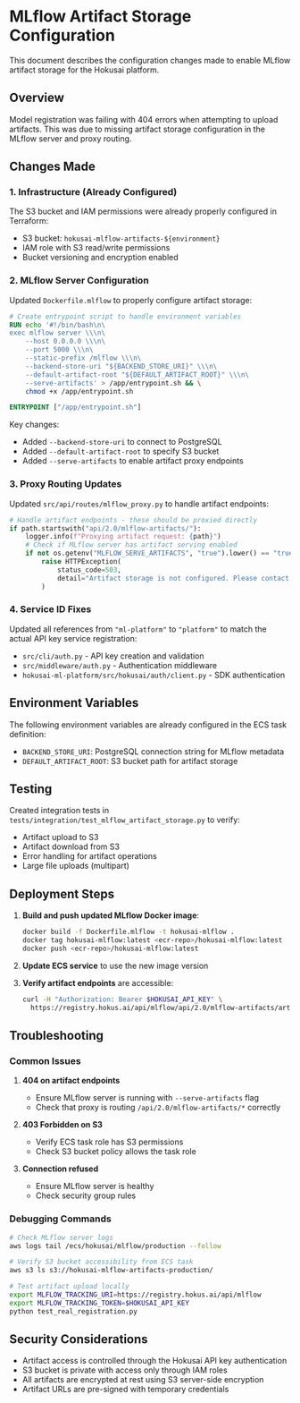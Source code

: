 # MLflow Artifact Storage Configuration

This document describes the configuration changes made to enable MLflow artifact storage for the Hokusai platform.

## Overview

Model registration was failing with 404 errors when attempting to upload artifacts. This was due to missing artifact storage configuration in the MLflow server and proxy routing.

## Changes Made

### 1. Infrastructure (Already Configured)

The S3 bucket and IAM permissions were already properly configured in Terraform:
- S3 bucket: `hokusai-mlflow-artifacts-${environment}`
- IAM role with S3 read/write permissions
- Bucket versioning and encryption enabled

### 2. MLflow Server Configuration

Updated `Dockerfile.mlflow` to properly configure artifact storage:

```dockerfile
# Create entrypoint script to handle environment variables
RUN echo '#!/bin/bash\n\
exec mlflow server \\\n\
    --host 0.0.0.0 \\\n\
    --port 5000 \\\n\
    --static-prefix /mlflow \\\n\
    --backend-store-uri "${BACKEND_STORE_URI}" \\\n\
    --default-artifact-root "${DEFAULT_ARTIFACT_ROOT}" \\\n\
    --serve-artifacts' > /app/entrypoint.sh && \
    chmod +x /app/entrypoint.sh

ENTRYPOINT ["/app/entrypoint.sh"]
```

Key changes:
- Added `--backend-store-uri` to connect to PostgreSQL
- Added `--default-artifact-root` to specify S3 bucket
- Added `--serve-artifacts` to enable artifact proxy endpoints

### 3. Proxy Routing Updates

Updated `src/api/routes/mlflow_proxy.py` to handle artifact endpoints:

```python
# Handle artifact endpoints - these should be proxied directly
if path.startswith("api/2.0/mlflow-artifacts/"):
    logger.info(f"Proxying artifact request: {path}")
    # Check if MLflow server has artifact serving enabled
    if not os.getenv("MLFLOW_SERVE_ARTIFACTS", "true").lower() == "true":
        raise HTTPException(
            status_code=503,
            detail="Artifact storage is not configured. Please contact your administrator."
        )
```

### 4. Service ID Fixes

Updated all references from `"ml-platform"` to `"platform"` to match the actual API key service registration:

- `src/cli/auth.py` - API key creation and validation
- `src/middleware/auth.py` - Authentication middleware
- `hokusai-ml-platform/src/hokusai/auth/client.py` - SDK authentication

## Environment Variables

The following environment variables are already configured in the ECS task definition:

- `BACKEND_STORE_URI`: PostgreSQL connection string for MLflow metadata
- `DEFAULT_ARTIFACT_ROOT`: S3 bucket path for artifact storage

## Testing

Created integration tests in `tests/integration/test_mlflow_artifact_storage.py` to verify:
- Artifact upload to S3
- Artifact download from S3
- Error handling for artifact operations
- Large file uploads (multipart)

## Deployment Steps

1. **Build and push updated MLflow Docker image**:
   ```bash
   docker build -f Dockerfile.mlflow -t hokusai-mlflow .
   docker tag hokusai-mlflow:latest <ecr-repo>/hokusai-mlflow:latest
   docker push <ecr-repo>/hokusai-mlflow:latest
   ```

2. **Update ECS service** to use the new image version

3. **Verify artifact endpoints** are accessible:
   ```bash
   curl -H "Authorization: Bearer $HOKUSAI_API_KEY" \
     https://registry.hokus.ai/api/mlflow/api/2.0/mlflow-artifacts/artifacts
   ```

## Troubleshooting

### Common Issues

1. **404 on artifact endpoints**
   - Ensure MLflow server is running with `--serve-artifacts` flag
   - Check that proxy is routing `/api/2.0/mlflow-artifacts/*` correctly

2. **403 Forbidden on S3**
   - Verify ECS task role has S3 permissions
   - Check S3 bucket policy allows the task role

3. **Connection refused**
   - Ensure MLflow server is healthy
   - Check security group rules

### Debugging Commands

```bash
# Check MLflow server logs
aws logs tail /ecs/hokusai/mlflow/production --follow

# Verify S3 bucket accessibility from ECS task
aws s3 ls s3://hokusai-mlflow-artifacts-production/

# Test artifact upload locally
export MLFLOW_TRACKING_URI=https://registry.hokus.ai/api/mlflow
export MLFLOW_TRACKING_TOKEN=$HOKUSAI_API_KEY
python test_real_registration.py
```

## Security Considerations

- Artifact access is controlled through the Hokusai API key authentication
- S3 bucket is private with access only through IAM roles
- All artifacts are encrypted at rest using S3 server-side encryption
- Artifact URLs are pre-signed with temporary credentials